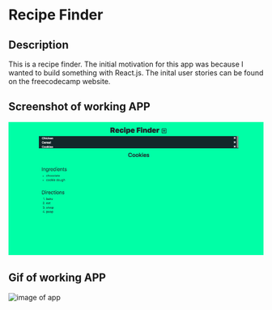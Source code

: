 # Recipe Finder

## Description
This is a recipe finder. The initial motivation for this app was because I wanted to build something with React.js. The inital user stories can be found on the freecodecamp website. 

## Screenshot of working APP
![image of app](./imgOfApp.png)

## Gif of working APP
![image of app](./food-finder.gif)
